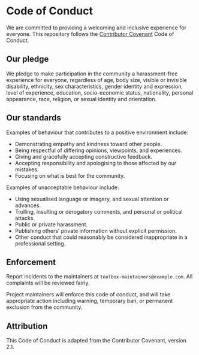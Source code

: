 # Code of Conduct

We are committed to providing a welcoming and inclusive experience for everyone. This repository follows the [Contributor Covenant](https://www.contributor-covenant.org/) Code of Conduct.

## Our pledge

We pledge to make participation in the community a harassment-free experience for everyone, regardless of age, body size, visible or invisible disability, ethnicity, sex characteristics, gender identity and expression, level of experience, education, socio-economic status, nationality, personal appearance, race, religion, or sexual identity and orientation.

## Our standards

Examples of behaviour that contributes to a positive environment include:

- Demonstrating empathy and kindness toward other people.
- Being respectful of differing opinions, viewpoints, and experiences.
- Giving and gracefully accepting constructive feedback.
- Accepting responsibility and apologising to those affected by our mistakes.
- Focusing on what is best for the community.

Examples of unacceptable behaviour include:

- Using sexualised language or imagery, and sexual attention or advances.
- Trolling, insulting or derogatory comments, and personal or political attacks.
- Public or private harassment.
- Publishing others’ private information without explicit permission.
- Other conduct that could reasonably be considered inappropriate in a professional setting.

## Enforcement

Report incidents to the maintainers at `toolbox-maintainers@example.com`. All complaints will be reviewed fairly.

Project maintainers will enforce this code of conduct, and will take appropriate action including warning, temporary ban, or permanent exclusion from the community.

## Attribution

This Code of Conduct is adapted from the Contributor Covenant, version 2.1.

